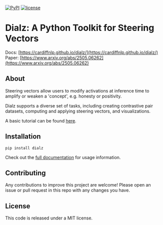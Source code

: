 [![PyPI](https://img.shields.io/pypi/v/dialz?color=blue)](https://pypi.org/project/dialz/)
[![license](https://img.shields.io/badge/License-MIT-brightgreen.svg)](https://github.com/cardiffnlp/dialz/blob/master/LICENSE) 

# Dialz: A Python Toolkit for Steering Vectors

Docs: [https://cardiffnlp.github.io/dialz/](https://cardiffnlp.github.io/dialz/)
Paper: [https://www.arxiv.org/abs/2505.06262](https://www.arxiv.org/abs/2505.06262)

## About

Steering vectors allow users to modify activations at inference time to amplify or weaken a 'concept', e.g. honesty or positivity.

Dialz supports a diverse set of tasks, including creating contrastive pair datasets, computing and applying steering vectors, and visualizations.

A basic tutorial can be found [here](<notebooks/basic_tutorial.ipynb>).

## Installation

```
pip install dialz
```

Check out the [full documentation](https://cardiffnlp.github.io/dialz/) for usage information.

## Contributing

Any contributions to improve this project are welcome! Please open an issue or pull request in this repo with any changes you have.

## License

This code is released under a MIT license.
